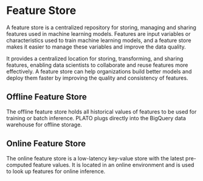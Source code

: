 # Feature Store

A feature store is a centralized repository for storing, managing and sharing features used in machine learning models. Features are input variables or characteristics used to train machine learning models, and a feature store makes it easier to manage these variables and improve the data quality.

It provides a centralized location for storing, transforming, and sharing features, enabling data scientists to collaborate and reuse features more effectively. A feature store can help organizations build better models and deploy them faster by improving the quality and consistency of features.

## Offline Feature Store

The offline feature store holds all historical values of features to be used for training or batch inference. PLATO plugs directly into the BigQuery data warehouse for offline storage.

## Online Feature Store

The online feature store is a low-latency key-value store with the latest pre-computed feature values. It is located in an online environment and is used to look up features for online inference.
